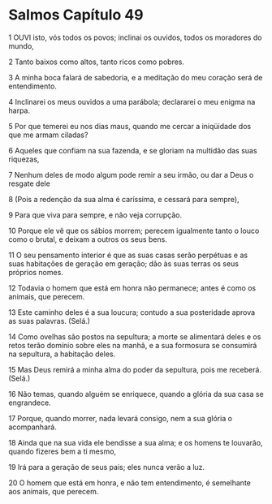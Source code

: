 # Salmos Capítulo 49

1	OUVI isto, vós todos os povos; inclinai os ouvidos, todos os moradores do mundo,

2	Tanto baixos como altos, tanto ricos como pobres.

3	A minha boca falará de sabedoria, e a meditação do meu coração será de entendimento.

4	Inclinarei os meus ouvidos a uma parábola; declararei o meu enigma na harpa.

5	Por que temerei eu nos dias maus, quando me cercar a iniqüidade dos que me armam ciladas?

6	Aqueles que confiam na sua fazenda, e se gloriam na multidão das suas riquezas,

7	Nenhum deles de modo algum pode remir a seu irmão, ou dar a Deus o resgate dele

8	(Pois a redenção da sua alma é caríssima, e cessará para sempre),

9	Para que viva para sempre, e não veja corrupção.

10	Porque ele vê que os sábios morrem; perecem igualmente tanto o louco como o brutal, e deixam a outros os seus bens.

11	O seu pensamento interior é que as suas casas serão perpétuas e as suas habitações de geração em geração; dão às suas terras os seus próprios nomes.

12	Todavia o homem que está em honra não permanece; antes é como os animais, que perecem.

13	Este caminho deles é a sua loucura; contudo a sua posteridade aprova as suas palavras. (Selá.)

14	Como ovelhas são postos na sepultura; a morte se alimentará deles e os retos terão domínio sobre eles na manhã, e a sua formosura se consumirá na sepultura, a habitação deles.

15	Mas Deus remirá a minha alma do poder da sepultura, pois me receberá. (Selá.)

16	Não temas, quando alguém se enriquece, quando a glória da sua casa se engrandece.

17	Porque, quando morrer, nada levará consigo, nem a sua glória o acompanhará.

18	Ainda que na sua vida ele bendisse a sua alma; e os homens te louvarão, quando fizeres bem a ti mesmo,

19	Irá para a geração de seus pais; eles nunca verão a luz.

20	O homem que está em honra, e não tem entendimento, é semelhante aos animais, que perecem.


